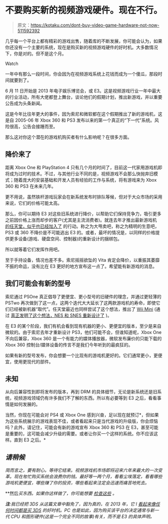 # 不要购买新的视频游戏硬件。现在不行。

> 原文：<https://kotaku.com/dont-buy-video-game-hardware-not-now-511592392>

几乎每一个平台上都有精彩的游戏出售，随着库的不断发展，你可能会认为，如果你还没有一个主要的系统，现在是购买新的视频游戏硬件的好时机。大多数情况下，你是对的。但不是这个月。

Watch

一年中有那么一段时间，你会因为在视频游戏系统上花钱而成为一个傻瓜，那段时间就要到了。

6 月 11 日开始是 2013 年电子娱乐博览会，或 E3。这是视频游戏行业一年中最大的行业活动，所有大佬都登上舞台，谈论他们的假期计划，推出新游戏，并以重要公告成为头条新闻。

这是今年比往年更大的事件，因为索尼和微软都在这个假期推出了新的游戏机，这是自 2005-06 年 Xbox 360 和 PS3 发布以来的第一个真正的“下一代”系统。风险很高，公告会接踵而至。

那么这对你这个潜在的游戏机购买者有什么影响呢？在很多方面。

## 降价来了

距离 Xbox One 和 PlayStation 4 只有几个月的时间了，目前这一代家用游戏机即将成为过时的技术。不过，与其他行业不同的是，视频游戏不会那么快抛弃旧模式；随着庞大的安装基础和开发人员有经验的工作与系统，将有游戏来为 Xbox 360 和 PS3 在未来几年。

更不用说，虽然铁杆游戏玩家会在新系统发布时排队等候，但对于大众市场的采用来说，它们的价格可能太高。

那么，你可以期待 E3 对这些旧系统进行降价，以帮助它们保持竞争力，吸引更多之前因价格上涨而却步的客户(尤其是主流消费者)。就连去年才推出最新游戏机 [的任天堂，似乎也已经加入了](https://kotaku.com/8gb-wii-u-basic-nixed-511324442) 的行动。称之为大甩卖吧，称之为精明的生意吧，PS3 或 360 不降价是不可能逃出 E3 的。或者，最坏的情况是，以同样的价格提供更多设备(游戏、硬盘空间、控制器)的重新设计的捆绑包。

所以就等着它们发挥作用吧。

至于手持设备，情况也差不多。索尼摇摇欲坠的 Vita 肯定会降价，以重振其萎靡不振的命运，没有比在 E3 更好的地方宣布这一点了。希望能有新游戏的消息。

## 我们可能会有新的型号

索尼通过 PSOne 真正倡导了更便宜、更小型号的旧硬件的理念，并通过更轻薄的 PSTwo 再次做到了这一点，这两个迭代大大延长了这两款游戏机的寿命，即使它们已经被新机器“取代”。任天堂最近也同样尝试了这个想法，推出了 [Wii Mini](https://kotaku.com/theres-a-new-wii-console-the-wii-mini-5963534) (通过 [真正发明了这个想法，NES 和 SNES 重新设计了](http://kotaku.com/nintendo-please-make-a-tiny-nintendo-64-5946780) )。

在 E3 的某个阶段，我们有机会看到现有机器的更小、更便宜的版本，至少是来自微软的。由于索尼去年才重新设计 PS3，他们可能不会，但谁知道呢，Xbox One 不向后兼容，Xbox 360 是一个有能力的媒体播放器，微软发布廉价的只能下载的 Xbox 360 控制台/媒体设备的传言不是我们今年听到的最疯狂的。

如果有新的型号发布，你会想要一个比现有的游戏机更好的。它们通常更小，更便宜，使用更现代的部件。

## 未知

从向后兼容性到即将发布的版本，再到 DRM 的具体细节，无论是新系统还是旧系统，视频游戏领域仍有许多我们不了解的东西。所以有必要等到 E3 之后，看看事情是如何发展的。

当然，你现在可能会对 PS4 或 Xbox One 感到兴奋，足以现在就预订*，但如果为这些系统展示的游戏表现不佳，或者看起来只是当代游戏的升级版，你会烦恼吗？此外，请记住，可能会有新的游戏宣布 Xbox 360 和 PS3 在 E3，甚至可能是重要的，这可能会减少升级的需要。或者让你买一个这样的系统。你不应该这样。直到 E3 之后。*

## *请稍候*

*简而言之，要有耐心。等待它结束。视频游戏机市场即将迎来六年来最大的一次变革。现在匆忙购买系统会浪费你的钱。最好等一两个月，看看尘埃落定，看看哪些游戏机更便宜，哪些赚了你的投资，哪些看起来注定会迅速而痛苦地死去。*

**然后*买东西。如果你这样做了，你可能想要 [检查这些](http://kotaku.com/tag/the-bests) 。*

***注**:我已经把 3DS 从这篇文章中豁免了，因为真的，在 2013 年，它 l [看起来像*任何*时间都是买 3DS](https://kotaku.com/dont-look-now-but-the-3ds-has-become-the-best-gaming-m-5984276) 的好时机。PC 也是如此，因为购买该平台的决定通常与新一代 CPU 和图形硬件(这是一个完全不同的故事)有关，而不是 E3 的具体声明。*